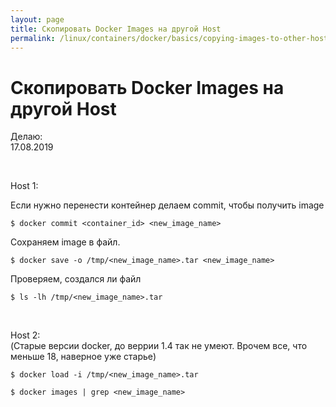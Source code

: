 ```yaml
---
layout: page
title: Скопировать Docker Images на другой Host
permalink: /linux/containers/docker/basics/copying-images-to-other-hosts/
---
```


# Скопировать Docker Images на другой Host

Делаю:  
17.08.2019

<br/>

Host 1:

Если нужно перенести контейнер делаем commit, чтобы получить image

    $ docker commit <container_id> <new_image_name>

Сохраняем image в файл.

    $ docker save -o /tmp/<new_image_name>.tar <new_image_name>

Проверяем, создался ли файл

    $ ls -lh /tmp/<new_image_name>.tar


<br/>

Host 2:  
(Старые версии docker, до веррии 1.4 так не умеют. Врочем все, что меньше 18, наверное уже старье)


<!--
    // Посмотреть всяку ерунду в контейнере
    $ tar -tf /tmp/<new_image_name>.tar
-->

    $ docker load -i /tmp/<new_image_name>.tar

    $ docker images | grep <new_image_name>
